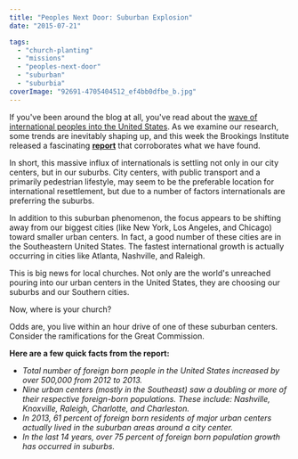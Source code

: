 ```yaml
---
title: "Peoples Next Door: Suburban Explosion"
date: "2015-07-21"

tags: 
  - "church-planting"
  - "missions"
  - "peoples-next-door"
  - "suburban"
  - "suburbia"
coverImage: "92691-4705404512_ef4bb0dfbe_b.jpg"
---
```


If you've been around the blog at all, you've read about the [wave of international peoples into the United States](http://cgcs.sebts.edu/index.php/the-peoples-next-door/). As we examine our research, some trends are inevitably shaping up, and this week the Brookings Institute released a fascinating **[report](http://www.brookings.edu/research/papers/2014/10/29-immigrants-disperse-suburbs-wilson-svajlenka)** that corroborates what we have found.

In short, this massive influx of internationals is settling not only in our city centers, but in our suburbs. City centers, with public transport and a primarily pedestrian lifestyle, may seem to be the preferable location for international resettlement, but due to a number of factors internationals are preferring the suburbs.

In addition to this suburban phenomenon, the focus appears to be shifting away from our biggest cities (like New York, Los Angeles, and Chicago) toward smaller urban centers. In fact, a good number of these cities are in the Southeastern United States. The fastest international growth is actually occurring in cities like Atlanta, Nashville, and Raleigh.

This is big news for local churches. Not only are the world's unreached pouring into our urban centers in the United States, they are choosing our suburbs and our Southern cities.

Now, where is your church?

Odds are, you live within an hour drive of one of these suburban centers. Consider the ramifications for the Great Commission.

**Here are a few quick facts from the report:** 

- _Total number of foreign born people in the United States increased by over 500,000 from 2012 to 2013._
- _Nine urban centers (mostly in the Southeast) saw a doubling or more of their respective foreign-born populations. These include: Nashville, Knoxville, Raleigh, Charlotte, and Charleston._ 
- _In 2013, 61 percent of foreign born residents of major urban centers actually lived in the suburban areas around a city center._
- _In the last 14 years, over 75 percent of foreign born population growth has occurred in suburbs._
